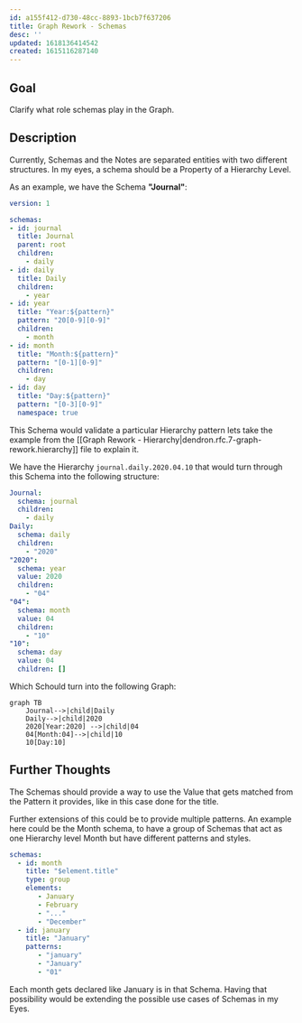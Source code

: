 ```yaml
---
id: a155f412-d730-48cc-8893-1bcb7f637206
title: Graph Rework - Schemas
desc: ''
updated: 1618136414542
created: 1615116287140
---
```

## Goal

Clarify what role schemas play in the Graph.

## Description

Currently, Schemas and the Notes are separated entities with two different structures.
In my eyes, a schema should be a Property of a Hierarchy Level.

As an example, we have the Schema **"Journal"**:

```yml
version: 1

schemas:
- id: journal
  title: Journal
  parent: root
  children:
    - daily    
- id: daily
  title: Daily
  children: 
    - year
- id: year
  title: "Year:${pattern}"
  pattern: "20[0-9][0-9]"
  children:
    - month
- id: month
  title: "Month:${pattern}"
  pattern: "[0-1][0-9]"
  children:
    - day
- id: day
  title: "Day:${pattern}"
  pattern: "[0-3][0-9]"
  namespace: true
```

This Schema would validate a particular Hierarchy pattern lets take the example from the [[Graph Rework - Hierarchy|dendron.rfc.7-graph-rework.hierarchy]] file to explain it.

We have the Hierarchy `journal.daily.2020.04.10` that would turn through this Schema into the following structure:

```yml
Journal:
  schema: journal
  children:
    - daily
Daily:
  schema: daily
  children: 
    - "2020"
"2020":
  schema: year
  value: 2020
  children: 
    - "04"
"04":
  schema: month
  value: 04
  children: 
    - "10"
"10":
  schema: day
  value: 04
  children: []
```

Which Schould turn into the following Graph:

```mermaid
graph TB
    Journal-->|child|Daily 
    Daily-->|child|2020   
    2020[Year:2020] -->|child|04
    04[Month:04]-->|child|10
    10[Day:10]    
```

## Further Thoughts

The Schemas should provide a way to use the Value that gets matched from the Pattern it provides, like in this case done for the title.

Further extensions of this could be to provide multiple patterns.
An example here could be the Month schema, to have a group of Schemas that act as one Hierarchy level Month but have different patterns and styles.

```yml
schemas: 
  - id: month
    title: "$element.title"
    type: group
    elements: 
       - January
       - February
       - "..."
       - "December"
  - id: january
    title: "January"
    patterns: 
       - "january"
       - "January"
       - "01"

```

Each month gets declared like January is in that Schema.
Having that possibility would be extending the possible use cases of Schemas in my Eyes.

